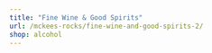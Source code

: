 ```yaml
---
title: "Fine Wine & Good Spirits"
url: /mckees-rocks/fine-wine-and-good-spirits-2/
shop: alcohol
---
```

